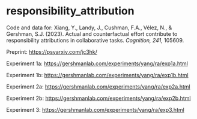 # responsibility_attribution
Code and data for: Xiang, Y., Landy, J., Cushman, F.A., Vélez, N., & Gershman, S.J. (2023). Actual and counterfactual effort contribute to responsibility attributions in collaborative tasks. _Cognition, 241_, 105609.

Preprint: https://psyarxiv.com/jc3hk/

Experiment 1a: https://gershmanlab.com/experiments/yang/ra/exp1a.html

Experiment 1b: https://gershmanlab.com/experiments/yang/ra/exp1b.html

Experiment 2a: https://gershmanlab.com/experiments/yang/ra/exp2a.html

Experiment 2b: https://gershmanlab.com/experiments/yang/ra/exp2b.html

Experiment 3: https://gershmanlab.com/experiments/yang/ra/exp3.html
